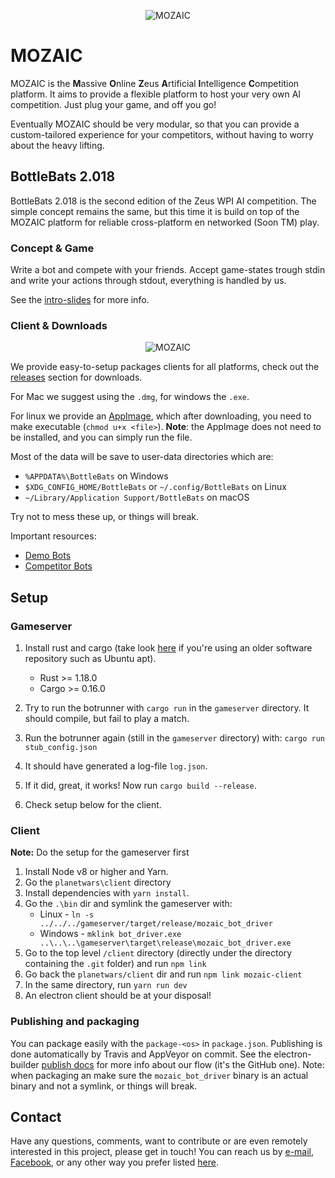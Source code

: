 <p align="center"><img src="/resources/Design%205.PNG" alt="MOZAIC"/></p>

# MOZAIC

MOZAIC is the **M**assive **O**nline **Z**eus **A**rtificial **I**ntelligence **C**ompetition platform.
It aims to provide a flexible platform to host your very own AI competition. Just plug your game, and off you go!

Eventually MOZAIC should be very modular, so that you can provide a custom-tailored experience for your competitors, without having to worry about the heavy lifting.

## BottleBats 2.018

BottleBats 2.018 is the second edition of the Zeus WPI AI competition. The simple concept remains the same, but this time it is build on top of the MOZAIC platform for reliable cross-platform en networked (Soon TM) play. 

### Concept & Game

Write a bot and compete with your friends. Accept game-states trough stdin and write your actions through stdout, everything is handled by us. 

See the [intro-slides](https://drive.google.com/open?id=1ZwFlXGm7WZ4urTFxXdyoEz7n19PjwkO4Z-iVYLWCDmg) for more info.

### Client & Downloads

<p align="center"><img src="/resources/clientv0.3.png" alt="MOZAIC"/></p>

We provide easy-to-setup packages clients for all platforms, check out the [releases](https://github.com/ZeusWPI/MOZAIC/releases) section for downloads.

For Mac we suggest using the `.dmg`, for windows the `.exe`.

For linux we provide an [AppImage](https://appimage.org/), which after downloading, you need to make executable (`chmod u+x <file>`).
**Note**: the AppImage does not need to be installed, and you can simply run the file.

Most of the data will be save to user-data directories which are:

* `%APPDATA%\BottleBats` on Windows
* `$XDG_CONFIG_HOME/BottleBats` or `~/.config/BottleBats` on Linux
* `~/Library/Application Support/BottleBats` on macOS

Try not to mess these up, or things will break.

Important resources:

* [Demo Bots](https://github.com/ZeusWPI/MOZAIC/tree/development/planetwars/bots)
* [Competitor Bots](https://hackmd.io/h4vmgyBDS-yQxrztywfxCQ#)

## Setup

### Gameserver

1. Install rust and cargo (take look [here](https://rustup.rs/) if you're using an older software repository such as Ubuntu apt).
    * Rust >= 1.18.0
    * Cargo >= 0.16.0

1. Try to run the botrunner with `cargo run` in the `gameserver` directory. It should compile, but fail to play a match.
1. Run the botrunner again (still in the `gameserver` directory) with: 
`cargo run stub_config.json`
1. It should have generated a log-file `log.json`.
1. If it did, great, it works! Now run `cargo build --release`.
1. Check setup below for the client.

### Client

**Note:** Do the setup for the gameserver first

1. Install Node v8 or higher and Yarn.
1. Go the `planetwars\client` directory
1. Install dependencies with `yarn install`.
1. Go the `.\bin` dir and symlink the gameserver with:
    * Linux -  `ln -s ../../../gameserver/target/release/mozaic_bot_driver`
    * Windows -  `mklink bot_driver.exe ..\..\..\gameserver\target\release\mozaic_bot_driver.exe`
1. Go to the top level `/client` directory (directly under the directory containing the `.git` folder) and run `npm link`  
1. Go back the `planetwars/client` dir and run `npm link mozaic-client`
1. In the same directory, run `yarn run dev`
1. An electron client should be at your disposal!

### Publishing and packaging

You can package easily with the `package-<os>` in `package.json`. Publishing is done automatically by Travis and AppVeyor on commit. See the electron-builder [publish docs](https://www.electron.build/configuration/publish) for more info about our flow (it's the GitHub one).
Note: when packaging an make sure the `mozaic_bot_driver` binary is an actual binary and not a symlink, or things will break.

## Contact

Have any questions, comments, want to contribute or are even remotely interested in this project, please get in touch!
You can reach us by [e-mail](mailto:bottlebats@zeus.ugent.be), [Facebook](https://www.facebook.com/zeus.wpi), or any other way you prefer listed [here](https://zeus.ugent.be/about/).
